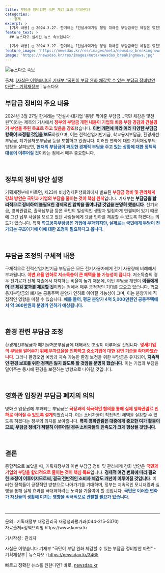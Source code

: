 ```yaml
---
title: 부담금 정비방안 국민 체감 효과 기대된다!
categories:
  - 경제
excerpt: >
  [기사 내용] □ 2024.3.27. 한겨레는「건설사대기업 뭉텅 깎아준 부담금국민 체감은 몇천원」 기사에서,…
feature_text: >
  ## 뉴스다오 실시간 뉴스 속보입니다.

  [기사 내용] □ 2024.3.27. 한겨레는「건설사대기업 뭉텅 깎아준 부담금국민 체감은 몇천원」 기사에서,…
feature_image: 'https://newsdao.kr/res/images/meta/newsdao_breakingnews.jpg'
image: 'https://newsdao.kr/res/images/meta/newsdao_breakingnews.jpg'
---
```


![뉴스다오 속보](https://newsdao.kr/res/images/meta/newsdao_breakingnews.jpg)

<p>출처: <a href="https://newsdao.kr/3465" rel="dofollow">[사실은 이렇습니다] 기재부 “국민이 부담 완화 체감할 수 있는 부담금 정비방안 마련” - 기획재정부</a> | 뉴스다오</p>

<h2 data-ke-size="size26">부담금 정비의 주요 내용</h2>

<p data-ke-size="size16">2024년 3월 27일 한겨레는 “건설사·대기업 ‘뭉텅’ 깎아준 부담금…국민 체감은 몇천원”이라는 제목의 기사에서 <b><span style="color: #ee2323;">정부의 부담금 개편 내용이 기업의 비용 부담 경감과 건설경기 부양을 주된 목표로 하고 있음을 강조</span></b>했습니다. <b><span style="background-color: #21538527;">이번 개편에 따라 여러 다양한 부담금 항목이 조정될 것임을 보도</span></b>하였으며, 이는 전력산업기반기금, 학교용지부담금, 환경개선부담금, 폐기물처분부담금 등을 포함하고 있습니다. 이러한 변화에 대한 기획재정부의 입장을 살펴보면, <b><span style="color: #1a5490;">현재의 부담금이 과도한 경제적 부담을 주고 있는 상황에 대한 정책적 대응이 이루어질 것</span></b>이라는 점에서 매우 중요합니다.</p>

<p data-ke-size="size16">&nbsp;</p>

<h2 data-ke-size="size26">정부의 정비 방안 설명</h2>

<p data-ke-size="size16">기획재정부에 따르면, 제23차 비상경제민생회의에서 발표된 <b><span style="color: #ee2323;">부담금 정비 및 관리체계 강화 방안은 국민과 기업의 부담을 줄이는 것이 핵심 원칙</span></b>입니다. 기재부는 <b><span style="background-color: #21538527;">부담금을 합리적으로 정비하여 불필요한 경제적인 압박을 줄여나갈 것임을 분명히 했습니다</span></b>. 전기요금, 영화관람료, 출국납부금 등은 국민의 일상적인 생활과 밀접하게 연결되어 있기 때문에 그간 납부 사실을 모르고 있던 사람들에게 요금 인하를 체감할 수 있도록 하겠다는 의도가 있습니다. 특히 <b><span style="color: #1a5490;">학교용지부담금은 기업에 부과되지만, 실제로는 국민에게 부담이 전가되는 구조이기에 이에 대한 조정이 필요하다고 봅니다</span></b>.</p>

<p data-ke-size="size16">&nbsp;</p>

<h2 data-ke-size="size26">부담금 조정의 구체적 내용</h2>

<p data-ke-size="size16">구체적으로 전력산업기반기금 부담금은 모든 전기사용자에게 전기 사용량에 비례해서 부과됩니다. <b><span style="color: #ee2323;">이번 요율 인하로 저소득층이 큰 혜택을 볼 가능성이 큽니다</span></b>. 저소득층의 경우 전기료가 전체 지출에서 차지하는 비율이 높기 때문에, 이번 부담금 개편이 <b><span style="background-color: #21538527;">이들에게 더 큰 체감 효과를 제공할 것</span></b>이라는 점에서 매우 긍정적인 기대를 모으고 있습니다. 학교용지부담금의 폐지는 공동주택 분양가 인하로 이어질 가능성이 크며, 이는 분양가에 직접적인 영향을 미칠 수 있습니다. <b><span style="color: #1a5490;">예를 들어, 평균 분양가 4억 5,000만원인 공동주택에서 약 360만원의 분양가 인하가 예상됩니다</span></b>.</p>

<p data-ke-size="size16">&nbsp;</p>

<h2 data-ke-size="size26">환경 관련 부담금 조정</h2>

<p data-ke-size="size16">환경개선부담금과 폐기물처분부담금에 대해서도 조정이 이루어질 것입니다. <b><span style="color: #ee2323;">영세기업의 부담을 덜어주기 위해 부과요율을 인하하고 중소기업에 대한 감면 기준을 확대하였습니다</span></b>. 그러나 환경오염 예방과 지속 가능한 환경 보전을 위한 부담금은 유지되어, <b><span style="background-color: #21538527;">지속적인 환경 보호를 위한 정책은 잃지 않도록 할 것임을 분명히 했습니다</span></b>. 이는 기업의 부담을 덜어주는 동시에 환경을 보전하는 방향으로 나아갈 것입니다.</p>

<p data-ke-size="size16">&nbsp;</p>

<h2 data-ke-size="size26">영화관 입장권 부담금 폐지의 의의</h2>

<p data-ke-size="size16">영화관 입장권에 부과되는 부담금은 <b><span style="color: #ee2323;">극장과의 적극적인 협의를 통해 실제 영화관람료 인하로 이어질 수 있도록 설계</span></b>되었습니다. 이는 소비자들이 직접적인 혜택을 실감할 수 있도록 하겠다는 정부의 의지를 보여줍니다. <b><span style="background-color: #21538527;">특히 영화관람은 대중에게 중요한 여가 활동이므로, 부담금 정비가 적절히 이루어질 경우 소비자들의 만족도가 크게 향상될 것입니다</span></b>.</p>

<p data-ke-size="size16">&nbsp;</p>

<h2 data-ke-size="size26">결론</h2>

<p data-ke-size="size16">종합적으로 보았을 때, 기획재정부의 이번 부담금 정비 및 관리체계 강화 방안은 <b><span style="color: #ee2323;">국민과 기업의 부담을 합리적으로 줄이는 것이 핵심 목표</span></b>입니다. <b><span style="background-color: #21538527;">경제적 여건 변화에 따라 필요한 조정이 이루어지므로써, 결국 전반적인 소비자 체감도 개선이 이루어질 것입니다</span></b>. 이러한 정책들이 긍정적인 방향으로 나아가기를 기대하며, 정부는 지속적인 모니터링과 실행을 통해 실제 효과를 극대화하려는 노력을 기울여야 할 것입니다. <b><span style="color: #1a5490;">국민은 이러한 변화가 자신들의 생활에 미치는 영향을 적극적으로 관찰할 필요가 있습니다</span></b>.</p>

<p data-ke-size="size16">&nbsp;</p>

<hr />

<p data-ke-size="size16">문의 : 기획재정부 재정관리국 재정성과평가과(044-215-5370) <br> 자료출처=정책브리핑 https://www.korea.kr</p> 

<p data-ke-size="size16">기사작성 : 관리자</p> 

<p data-ke-size="size16">사실은 이렇습니다 기재부 “국민이 부담 완화 체감할 수 있는 부담금 정비방안 마련” - 기획재정부 | 뉴스다오  : <a href="https://newsdao.kr/3465">https://newsdao.kr/3465</a></p> 

빠르고 정확한 뉴스를 원한다면? 바로, <a href="https://newsdao.kr" rel="dofollow">newsdao.kr</a>



